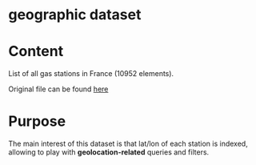geographic dataset
======================

# Content

List of all gas stations in France (10952 elements).

Original file can be found [here](https://www.data.gouv.fr/fr/datasets/stations-services-en-france)

# Purpose

The main interest of this dataset is that lat/lon of each station is indexed, allowing to play with **geolocation-related** queries and filters.